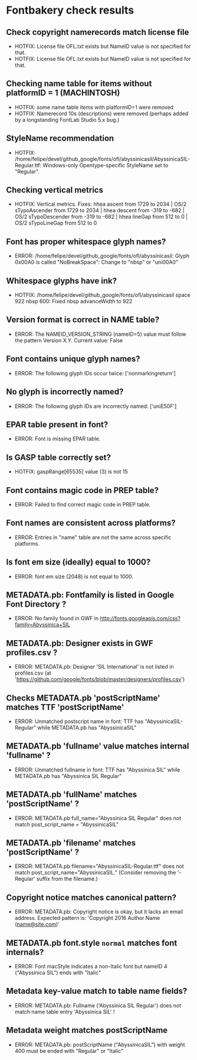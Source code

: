 # Fontbakery check results
## Check copyright namerecords match license file
* HOTFIX: License file OFL.txt exists but NameID value is not specified for that.
* HOTFIX: License file OFL.txt exists but NameID value is not specified for that.

## Checking name table for items without platformID = 1 (MACHINTOSH)
* HOTFIX: some name table items with platformID=1 were removed
* HOTFIX: Namerecord 10s (descriptions) were removed (perhaps added by a longstanding FontLab Studio 5.x bug.)

## StyleName recommendation
* HOTFIX: /home/felipe/devel/github_google/fonts/ofl/abyssinicasil/AbyssinicaSIL-Regular.ttf: Windows-only Opentype-specific StyleName set to "Regular".

## Checking vertical metrics
* HOTFIX: Vertical metrics. Fixes: hhea ascent from 1729 to 2034 | OS/2 sTypoAscender from 1729 to 2034 | hhea descent from -319 to -682 | OS/2 sTypoDescender from -319 to -682 | hhea lineGap from 512 to 0 | OS/2 sTypoLineGap from 512 to 0

## Font has **proper** whitespace glyph names?
* ERROR: /home/felipe/devel/github_google/fonts/ofl/abyssinicasil: Glyph 0x00A0 is called "NoBreakSpace": Change to "nbsp" or "uni00A0"

## Whitespace glyphs have ink?
* HOTFIX: /home/felipe/devel/github_google/fonts/ofl/abyssinicasil space 922 nbsp 600: Fixed nbsp advanceWidth to 922

## Version format is correct in NAME table?
* ERROR: The NAMEID_VERSION_STRING (nameID=5) value must follow the pattern Version X.Y. Current value: False

## Font contains unique glyph names?
* ERROR: The following glyph IDs occur twice: ['nonmarkingreturn']

## No glyph is incorrectly named?
* ERROR: The following glyph IDs are incorrectly named: ['uniE50F']

## EPAR table present in font?
* ERROR: Font is missing EPAR table.

## Is GASP table correctly set?
* HOTFIX: gaspRange[65535] value (3) is not 15

## Font contains magic code in PREP table?
* ERROR: Failed to find correct magic code in PREP table.

## Font names are consistent across platforms?
* ERROR: Entries in "name" table are not the same across specific platforms.

## Is font em size (ideally) equal to 1000?
* ERROR: font em size (2048) is not equal to 1000.

## METADATA.pb: Fontfamily is listed in Google Font Directory ?
* ERROR: No family found in GWF in http://fonts.googleapis.com/css?family=Abyssinica+SIL

## METADATA.pb: Designer exists in GWF profiles.csv ?
* ERROR: METADATA.pb: Designer 'SIL International' is not listed in profiles.csv (at 'https://github.com/google/fonts/blob/master/designers/profiles.csv')

## Checks METADATA.pb 'postScriptName' matches TTF 'postScriptName'
* ERROR: Unmatched postscript name in font: TTF has "AbyssinicaSIL-Regular" while METADATA.pb has "AbyssinicaSIL"

## METADATA.pb 'fullname' value matches internal 'fullname' ?
* ERROR: Unmatched fullname in font: TTF has "Abyssinica SIL" while METADATA.pb has "Abyssinica SIL Regular"

## METADATA.pb 'fullName' matches 'postScriptName' ?
* ERROR: METADATA.pb full_name="Abyssinica SIL Regular" does not match post_script_name = "AbyssinicaSIL"

## METADATA.pb 'filename' matches 'postScriptName' ?
* ERROR: METADATA.pb filename="AbyssinicaSIL-Regular.ttf" does not match post_script_name="AbyssinicaSIL." (Consider removing the '-Regular' suffix from the filename.)

## Copyright notice matches canonical pattern?
* ERROR: METADATA.pb: Copyright notice is okay, but it lacks an email address. Expected pattern is: 'Copyright 2016 Author Name (name@site.com)'

## METADATA.pb font.style `normal` matches font internals?
* ERROR: Font macStyle indicates a non-Italic font but nameID 4 ("Abyssinica SIL") ends with "Italic"

## Metadata key-value match to table name fields?
* ERROR: METADATA.pb: Fullname ('Abyssinica SIL Regular') does not match name table entry 'Abyssinica SIL' !

## Metadata weight matches postScriptName
* ERROR: METADATA.pb: postScriptName ("AbyssinicaSIL") with weight 400 must be ended with "Regular" or "Italic"

